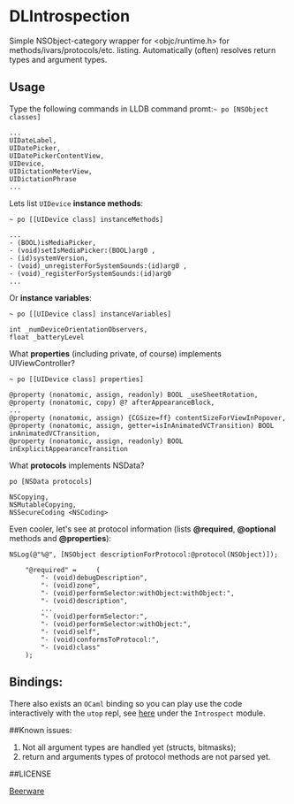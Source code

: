 DLIntrospection
===============

Simple NSObject-category wrapper for &lt;objc/runtime.h> for methods/ivars/protocols/etc. listing. 
Automatically (often) resolves return types and argument types.

## Usage

Type the following commands in LLDB command promt:```~ po [NSObject classes]```
```
...
UIDateLabel,
UIDatePicker,
UIDatePickerContentView,
UIDevice,
UIDictationMeterView,
UIDictationPhrase
...
```
Lets list ```UIDevice``` **instance methods**: 
```
~ po [[UIDevice class] instanceMethods]
```
```
...
- (BOOL)isMediaPicker,
- (void)setIsMediaPicker:(BOOL)arg0 ,
- (id)systemVersion,
- (void)_unregisterForSystemSounds:(id)arg0 ,
- (void)_registerForSystemSounds:(id)arg0
...
```
Or **instance variables**:
```
~ po [[UIDevice class] instanceVariables]
```
```
int _numDeviceOrientationObservers,
float _batteryLevel
```

What **properties** (including private, of course) implements UIViewController?
```
~ po [[UIDevice class] properties]
```
```
@property (nonatomic, assign, readonly) BOOL _useSheetRotation,
@property (nonatomic, copy) @? afterAppearanceBlock,
...
@property (nonatomic, assign) {CGSize=ff} contentSizeForViewInPopover,
@property (nonatomic, assign, getter=isInAnimatedVCTransition) BOOL inAnimatedVCTransition,
@property (nonatomic, assign, readonly) BOOL inExplicitAppearanceTransition
```
What **protocols** implements NSData?
```
po [NSData protocols]
```
```
NSCopying,
NSMutableCopying,
NSSecureCoding <NSCoding>
```

Even cooler, let's see at <NSObject> protocol information (lists **@required**, **@optional** methods and **@properties**):
```
NSLog(@"%@", [NSObject descriptionForProtocol:@protocol(NSObject)]);
```
```
    "@required" =     (
        "- (void)debugDescription",
        "- (void)zone",
        "- (void)performSelector:withObject:withObject:",
        "- (void)description",
        ...
        "- (void)performSelector:",
        "- (void)performSelector:withObject:",
        "- (void)self",
        "- (void)conformsToProtocol:",
        "- (void)class"
    );
```

## Bindings:

There also exists an `OCaml` binding so you can play use the code
interactively with the `utop` repl, see
[here](https://github.com/fxfactorial/ocaml-objc) under the
`Introspect` module.

##Known issues:

1. Not all argument types are handled yet (structs, bitmasks);
2. return and arguments types of protocol methods are not parsed yet.

##LICENSE

[Beerware](https://en.wikipedia.org/wiki/Beerware)
